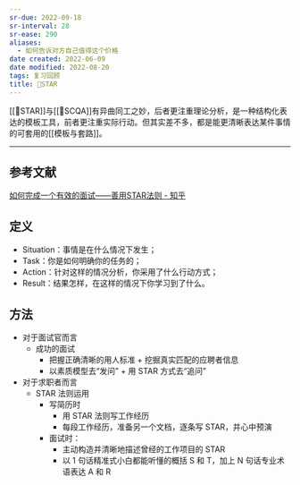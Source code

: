 ```yaml
---
sr-due: 2022-09-18
sr-interval: 28
sr-ease: 290
aliases:
  - 如何告诉对方自己值得这个价格
date created: 2022-06-09
date modified: 2022-08-20
tags: 复习回顾
title: 🔡STAR
---
```


[[🔡STAR]]与[[🔡SCQA]]有异曲同工之妙，后者更注重理论分析，是一种结构化表达的模板工具，前者更注重实际行动。但其实差不多，都是能更清晰表达某件事情的可套用的[[模板与套路]]。

---

## 参考文献
[如何完成一个有效的面试——善用STAR法则 - 知乎](https://zhuanlan.zhihu.com/p/26558343)
## 定义

- Situation：事情是在什么情况下发生；
- Task：你是如何明确你的任务的；
- Action：针对这样的情况分析，你采用了什么行动方式；
- Result：结果怎样，在这样的情况下你学习到了什么。

## 方法

- 对于面试官而言
	- 成功的面试  
		- 把握正确清晰的用人标准 + 挖掘真实匹配的应聘者信息
		- 以素质模型去“发问” + 用 STAR 方式去“追问”
- 对于求职者而言
	- STAR 法则运用
		- 写简历时
			- 用 STAR 法则写工作经历
			- 每段工作经历，准备另一个文档，逐条写 STAR，并心中预演
		- 面试时：
			- 主动构造并清晰地描述曾经的工作项目的 STAR
			- 以 1 句话精准式小白都能听懂的概括 S 和 T，加上 N 句话专业术语表达 A 和 R
